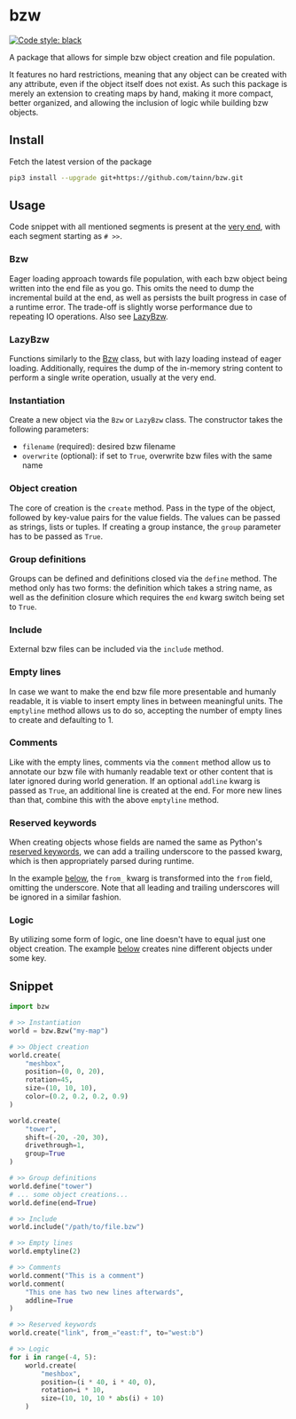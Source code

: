 # bzw

[![Code style: black](https://img.shields.io/badge/code%20style-black-000000.svg)](https://github.com/psf/black)

A package that allows for simple bzw object creation and file population.

It features no hard restrictions, meaning that any object can be created with any attribute, even if the object itself
does not exist. As such this package is merely an extension to creating maps by hand, making it more compact, better
organized, and allowing the inclusion of logic while building bzw objects.

## Install

Fetch the latest version of the package

```sh
pip3 install --upgrade git+https://github.com/tainn/bzw.git
```

## Usage

Code snippet with all mentioned segments is present at the [very end](#Snippet), with each segment starting as `# >>`.

### Bzw

Eager loading approach towards file population, with each bzw object being written into the end file as you go. This
omits the need to dump the incremental build at the end, as well as persists the built progress in case of a runtime
error. The trade-off is slightly worse performance due to repeating IO operations. Also see [LazyBzw](#LazyBzw).

### LazyBzw

Functions similarly to the [Bzw](#Bzw) class, but with lazy loading instead of eager loading. Additionally, requires the
dump of the in-memory string content to perform a single write operation, usually at the very end.

### Instantiation

Create a new object via the `Bzw` or `LazyBzw` class. The constructor takes the following parameters:

- `filename` (required): desired bzw filename
- `overwrite` (optional): if set to `True`, overwrite bzw files with the same name

### Object creation

The core of creation is the `create` method. Pass in the type of the object, followed by key-value pairs for the value
fields. The values can be passed as strings, lists or tuples. If creating a group instance, the `group` parameter has to
be passed as `True`.

### Group definitions

Groups can be defined and definitions closed via the `define` method. The method only has two forms: the definition
which takes a string name, as well as the definition closure which requires the `end` kwarg switch being set to `True`.

### Include

External bzw files can be included via the `include` method.

### Empty lines

In case we want to make the end bzw file more presentable and humanly readable, it is viable to insert empty lines in
between meaningful units. The `emptyline` method allows us to do so, accepting the number of empty lines to create and
defaulting to 1.

### Comments

Like with the empty lines, comments via the `comment` method allow us to annotate our bzw file with humanly readable
text or other content that is later ignored during world generation. If an optional `addline` kwarg is passed as `True`,
an additional line is created at the end. For more new lines than that, combine this with the above `emptyline` method.

### Reserved keywords

When creating objects whose fields are named the same as
Python's [reserved keywords](https://docs.python.org/3/reference/lexical_analysis.html#keywords), we can add a trailing
underscore to the passed kwarg, which is then appropriately parsed during runtime.

In the example [below](#Snippet), the `from_` kwarg is transformed into the `from` field, omitting the underscore. Note
that all leading and trailing underscores will be ignored in a similar fashion.

### Logic

By utilizing some form of logic, one line doesn't have to equal just one object creation. The example [below](#Snippet)
creates nine different objects under some key.

## Snippet

```py
import bzw

# >> Instantiation
world = bzw.Bzw("my-map")

# >> Object creation
world.create(
    "meshbox",
    position=(0, 0, 20),
    rotation=45,
    size=(10, 10, 10),
    color=(0.2, 0.2, 0.2, 0.9)
)

world.create(
    "tower",
    shift=(-20, -20, 30),
    drivethrough=1,
    group=True
)

# >> Group definitions
world.define("tower")
# ... some object creations...
world.define(end=True)

# >> Include
world.include("/path/to/file.bzw")

# >> Empty lines
world.emptyline(2)

# >> Comments
world.comment("This is a comment")
world.comment(
    "This one has two new lines afterwards",
    addline=True
)

# >> Reserved keywords
world.create("link", from_="east:f", to="west:b")

# >> Logic
for i in range(-4, 5):
    world.create(
        "meshbox",
        position=(i * 40, i * 40, 0),
        rotation=i * 10,
        size=(10, 10, 10 * abs(i) + 10)
    )
```
